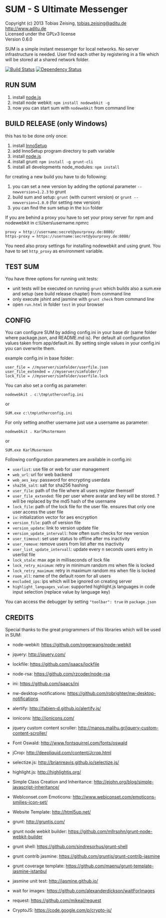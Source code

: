 SUM - S Ultimate Messenger
==========================

Copyright (c) 2013 Tobias Zeising, tobias.zeising@aditu.de  
http://www.aditu.de  
Licensed under the GPLv3 license  
Version 0.6.0


SUM is a simple instant messenger for local networks. No server infrastructure is needed. User find each other by registering in a file which will be stored at a shared network folder.

[![Build Status](https://travis-ci.org/SSilence/sum.svg?branch=master)](https://travis-ci.org/SSilence/sum) [![Dependency Status](https://david-dm.org/ssilence/sum.svg)](https://david-dm.org/ssilence/sum)


RUN SUM
-------

 1. install [node.js][1]
 2. install node webkit: ```npm install nodewebkit -g```
 3. now you can start sum with ```nodewebkit``` from command line



BUILD RELEASE (only Windows)
----------------------------

this has to be done only once:
 1. install [InnoSetup][2]
 2. add InnoSetup program directory to path variable
 3. install [node.js][1]
 4. install grunt: ```npm install -g grunt-cli```
 5. install all developments node_modules: ```npm install```

for creating a new build you have to do following:
 1. you can set a new version by adding the optional parameter ```--newversion=1.2.3``` to grunt
 2. build sum and setup: ```grunt``` (with current version) or ```grunt --newversion=1.0.0``` (for setting new version)
 3. you can find the sum setup in the ```bin``` folder

If you are behind a proxy you have to set your proxy server for npm and nodewebkit in c:\Users\username\.npmrc
```
proxy = http://username:secret@yourproxy.de:8080/
https-proxy = https://username:secret@yourproxy.de:8080/
```

You need also proxy settings for installing nodewebkit and using grunt. You have to set ```http_proxy``` as environment variable.



TEST SUM
--------

You have three options for running unit tests:
 * unit tests will be executed on running ```grunt``` which builds also a sum.exe and setup (see build release chapter) from command line
 * only execute jshint and jasmine with ```grunt check``` from command line
 * open ```run.html``` in folder ```test``` in your browser



CONFIG
------

You can configure SUM by adding config.ini in your base dir (same folder where package.json, and README.md is). 
Per default all configuration values taken from app/default.ini. By setting single values in your config.ini you 
can overwrite them. 

example config.ini in base folder:
```
user_file = //myserver/simfolder/userfile.json
user_file_extended = //myserver/simfolder/?
lock_file = //myserver/simfolder/userfile.lock
```

You can also set a config as parameter:

```
nodewebkit . c:\tmp\otherconfig.ini
```

or 

```
SUM.exe c:\tmp\otherconfig.ini
```

For only setting another username just use a username as parameter:
```
nodewebkit . KarlMustermann
```

or

```
SUM.exe KarlMusermann
```


Following configuration parameters are available in config.ini:
* ``userlist``: use file or web for user management
* ``web_url``: url for web backend
* ``web_aes_key``: password for encrypting userdata
* ``sha256_salt``: salt for sha256 hashing
* ``user_file``: path of the file where all users register themself
* ``user_file_extended``: file per user where avatar and key will be stored. ? will be replaced by the md5 hash of the username
* ``lock_file``: path of the lock file for the user file. ensures that only one user access the user file
* ``iv``: initialization vector for aes encryption
* ``version_file``: path of version file
* ``version_update``: link to version update file
* ``version_update_intervall``: how often sum checks for new version
* ``user_timeout``: set user status to offline after ms inactivity
* ``user_remove``: remove users from list after ms inactivity
* ``user_list_update_intervall``: update every n seconds users entry in userlist file
* ``lock_stale``: max age in milliseconds of lock file
* ``lock_retry_minimum``: retry in minimum random ms when file is locked
* ``lock_retry_maximum``: retry in maximum random ms when file is locked
* ``room_all``: name of the default room for all users
* ``excluded_ips``: ips which will be ignored on creating server
* ``highlight_languages_value``: supported highlight.js languages in code input selection (replace value by language key)

You can access the debugger by setting ``"toolbar": true`` in ``package.json``



CREDITS
-------

Special thanks to the great programmers of this libraries which will be used in SUM:

* node-webkit: https://github.com/rogerwang/node-webkit
* jquery: http://jquery.com/
* lockfile: https://github.com/isaacs/lockfile
* node-rsa: https://github.com/rzcoder/node-rsa
* ini: https://github.com/isaacs/ini
* nw-desktop-notifications: https://github.com/robrighter/nw-desktop-notifications
* alertify: http://fabien-d.github.io/alertify.js/
* ionicons: http://ionicons.com/
* jquery custom content scroller: http://manos.malihu.gr/jquery-custom-content-scroller/
* Font Oswald: http://www.fontsquirrel.com/fonts/oswald
* jCrop: http://deepliquid.com/content/Jcrop.html
* selectize.js: http://brianreavis.github.io/selectize.js/
* highlight.js: http://highlightjs.org/
* Simple Class Creation and Inheritance: http://ejohn.org/blog/simple-javascript-inheritance/
* WebIconset.com Emoticons: http://www.webiconset.com/emoticons-smilies-icon-set/
* Website Template: http://html5up.net/
* grunt: http://gruntjs.com/
* grunt node webkit builder: https://github.com/mllrsohn/grunt-node-webkit-builder
* grunt shell: https://github.com/sindresorhus/grunt-shell
* grunt contrib jasmine: https://github.com/gruntjs/grunt-contrib-jasmine
* grunt coverage template: https://github.com/maenu/grunt-template-jasmine-istanbul
* jasmine unit test: http://jasmine.github.io/
* wait for images: https://github.com/alexanderdickson/waitForImages
* request: https://github.com/mikeal/request
* CryptoJS: https://code.google.com/p/crypto-js/

  [1]: http://nodejs.org/
  [2]: http://www.jrsoftware.org/isinfo.php
